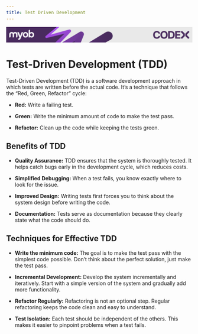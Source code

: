 ```yaml
---
title: Test Driven Development
---
```

<!-- confluence-page-id: 9646571570 -->
![](../assets/BANNER.png)
# Test-Driven Development (TDD)

Test-Driven Development (TDD) is a software development approach in which tests are written before the actual code. It’s a technique that follows the “Red, Green, Refactor” cycle:

* **Red:** Write a failing test.

* **Green:** Write the minimum amount of code to make the test pass.

* **Refactor:** Clean up the code while keeping the tests green.

## Benefits of TDD

* **Quality Assurance:** TDD ensures that the system is thoroughly tested. It helps catch bugs early in the development cycle, which reduces costs.

* **Simplified Debugging:** When a test fails, you know exactly where to look for the issue.

* **Improved Design:** Writing tests first forces you to think about the system design before writing the code.

* **Documentation:** Tests serve as documentation because they clearly state what the code should do.

## Techniques for Effective TDD

* **Write the minimum code:** The goal is to make the test pass with the simplest code possible. Don’t think about the perfect solution, just make the test pass.

* **Incremental Development:** Develop the system incrementally and iteratively. Start with a simple version of the system and gradually add more functionality.

* **Refactor Regularly:** Refactoring is not an optional step. Regular refactoring keeps the code clean and easy to understand.

* **Test Isolation:** Each test should be independent of the others. This makes it easier to pinpoint problems when a test fails.
